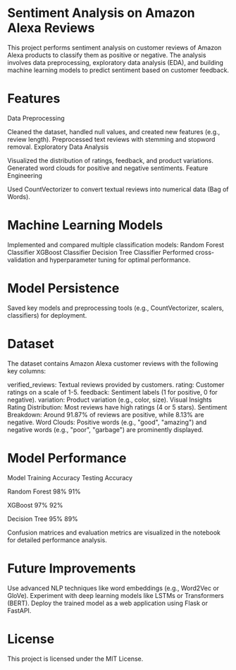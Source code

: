 # Sentiment Analysis on Amazon Alexa Reviews


This project performs sentiment analysis on customer reviews of Amazon Alexa products to classify them as positive or negative. The analysis involves data preprocessing, exploratory data analysis (EDA), and building machine learning models to predict sentiment based on customer feedback.

# Features
Data Preprocessing

Cleaned the dataset, handled null values, and created new features (e.g., review length).
Preprocessed text reviews with stemming and stopword removal.
Exploratory Data Analysis

Visualized the distribution of ratings, feedback, and product variations.
Generated word clouds for positive and negative sentiments.
Feature Engineering

Used CountVectorizer to convert textual reviews into numerical data (Bag of Words).
# Machine Learning Models

Implemented and compared multiple classification models:
Random Forest Classifier
XGBoost Classifier
Decision Tree Classifier
Performed cross-validation and hyperparameter tuning for optimal performance.
# Model Persistence

Saved key models and preprocessing tools (e.g., CountVectorizer, scalers, classifiers) for deployment.
# Dataset
The dataset contains Amazon Alexa customer reviews with the following key columns:

verified_reviews: Textual reviews provided by customers.
rating: Customer ratings on a scale of 1-5.
feedback: Sentiment labels (1 for positive, 0 for negative).
variation: Product variation (e.g., color, size).
Visual Insights
Rating Distribution: Most reviews have high ratings (4 or 5 stars).
Sentiment Breakdown: Around 91.87% of reviews are positive, while 8.13% are negative.
Word Clouds: Positive words (e.g., "good", "amazing") and negative words (e.g., "poor", "garbage") are prominently displayed.
# Model Performance
Model	Training Accuracy	Testing Accuracy


Random Forest	98%	91%


XGBoost	97%	92%


Decision Tree	95%	89%


Confusion matrices and evaluation metrics are visualized in the notebook for detailed performance analysis.



# Future Improvements
Use advanced NLP techniques like word embeddings (e.g., Word2Vec or GloVe).
Experiment with deep learning models like LSTMs or Transformers (BERT).
Deploy the trained model as a web application using Flask or FastAPI.

# License
This project is licensed under the MIT License.


